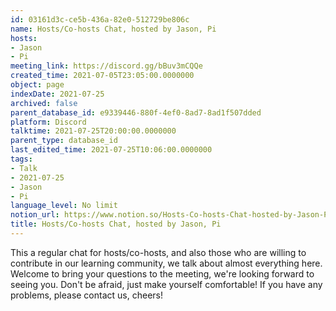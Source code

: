 ```yaml
---
id: 03161d3c-ce5b-436a-82e0-512729be806c
name: Hosts/Co-hosts Chat, hosted by Jason, Pi
hosts:
- Jason
- Pi
meeting_link: https://discord.gg/bBuv3mCQQe
created_time: 2021-07-05T23:05:00.0000000
object: page
indexDate: 2021-07-25
archived: false
parent_database_id: e9339446-880f-4ef0-8ad7-8ad1f507dded
platform: Discord
talktime: 2021-07-25T20:00:00.0000000
parent_type: database_id
last_edited_time: 2021-07-25T10:06:00.0000000
tags:
- Talk
- 2021-07-25
- Jason
- Pi
language_level: No limit
notion_url: https://www.notion.so/Hosts-Co-hosts-Chat-hosted-by-Jason-Pi-03161d3cce5b436a82e0512729be806c
title: Hosts/Co-hosts Chat, hosted by Jason, Pi
---
```







This a regular chat for hosts/co-hosts, and also those who are willing to contribute in our learning community, we talk about almost everything here. Welcome to bring your questions to the meeting, we're looking forward to seeing you. Don't be afraid, just make yourself comfortable!
If you have any problems, please contact us, cheers!




